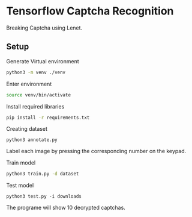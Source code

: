 # Tensorflow Captcha Recognition

Breaking Captcha using Lenet.

## Setup
Generate Virtual environment
```bash
python3 -m venv ./venv
```
Enter environment
```bash
source venv/bin/activate
```
Install required libraries
```bash
pip install -r requirements.txt
```
Creating dataset 
```
python3 annotate.py
```
Label each image by pressing the corresponding number on the keypad.

Train model
```bash
python3 train.py -d dataset
```

Test model
```
python3 test.py -i downloads
```
The programe will show 10 decrypted captchas.

